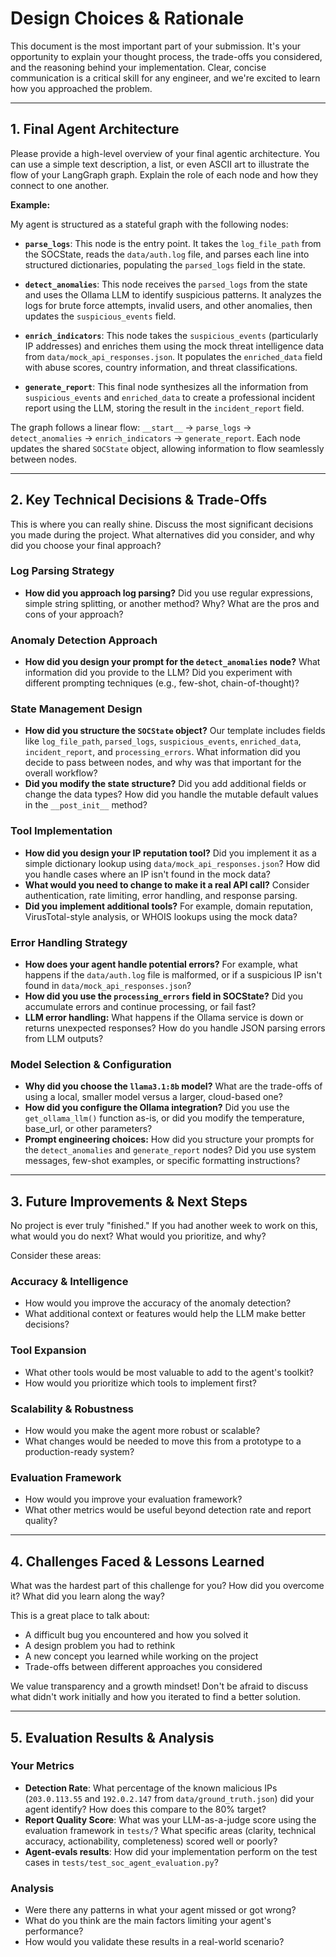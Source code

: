 # Design Choices & Rationale

This document is the most important part of your submission. It's your opportunity to explain your thought process, the trade-offs you considered, and the reasoning behind your implementation. Clear, concise communication is a critical skill for any engineer, and we're excited to learn how you approached the problem.

---

## 1. Final Agent Architecture

Please provide a high-level overview of your final agentic architecture. You can use a simple text description, a list, or even ASCII art to illustrate the flow of your LangGraph graph. Explain the role of each node and how they connect to one another.

**Example:**

My agent is structured as a stateful graph with the following nodes:

- **`parse_logs`**: This node is the entry point. It takes the `log_file_path` from the SOCState, reads the `data/auth.log` file, and parses each line into structured dictionaries, populating the `parsed_logs` field in the state.

- **`detect_anomalies`**: This node receives the `parsed_logs` from the state and uses the Ollama LLM to identify suspicious patterns. It analyzes the logs for brute force attempts, invalid users, and other anomalies, then updates the `suspicious_events` field.

- **`enrich_indicators`**: This node takes the `suspicious_events` (particularly IP addresses) and enriches them using the mock threat intelligence data from `data/mock_api_responses.json`. It populates the `enriched_data` field with abuse scores, country information, and threat classifications.

- **`generate_report`**: This final node synthesizes all the information from `suspicious_events` and `enriched_data` to create a professional incident report using the LLM, storing the result in the `incident_report` field.

The graph follows a linear flow: `__start__` → `parse_logs` → `detect_anomalies` → `enrich_indicators` → `generate_report`. Each node updates the shared `SOCState` object, allowing information to flow seamlessly between nodes.

---

## 2. Key Technical Decisions & Trade-Offs

This is where you can really shine. Discuss the most significant decisions you made during the project. What alternatives did you consider, and why did you choose your final approach?

### Log Parsing Strategy

- **How did you approach log parsing?** Did you use regular expressions, simple string splitting, or another method? Why? What are the pros and cons of your approach?

### Anomaly Detection Approach

- **How did you design your prompt for the `detect_anomalies` node?** What information did you provide to the LLM? Did you experiment with different prompting techniques (e.g., few-shot, chain-of-thought)?

### State Management Design

- **How did you structure the `SOCState` object?** Our template includes fields like `log_file_path`, `parsed_logs`, `suspicious_events`, `enriched_data`, `incident_report`, and `processing_errors`. What information did you decide to pass between nodes, and why was that important for the overall workflow?
- **Did you modify the state structure?** Did you add additional fields or change the data types? How did you handle the mutable default values in the `__post_init__` method?

### Tool Implementation

- **How did you design your IP reputation tool?** Did you implement it as a simple dictionary lookup using `data/mock_api_responses.json`? How did you handle cases where an IP isn't found in the mock data?
- **What would you need to change to make it a real API call?** Consider authentication, rate limiting, error handling, and response parsing.
- **Did you implement additional tools?** For example, domain reputation, VirusTotal-style analysis, or WHOIS lookups using the mock data?

### Error Handling Strategy

- **How does your agent handle potential errors?** For example, what happens if the `data/auth.log` file is malformed, or if a suspicious IP isn't found in `data/mock_api_responses.json`?
- **How did you use the `processing_errors` field in SOCState?** Did you accumulate errors and continue processing, or fail fast?
- **LLM error handling:** What happens if the Ollama service is down or returns unexpected responses? How do you handle JSON parsing errors from LLM outputs?

### Model Selection & Configuration

- **Why did you choose the `llama3.1:8b` model?** What are the trade-offs of using a local, smaller model versus a larger, cloud-based one?
- **How did you configure the Ollama integration?** Did you use the `get_ollama_llm()` function as-is, or did you modify the temperature, base_url, or other parameters?
- **Prompt engineering choices:** How did you structure your prompts for the `detect_anomalies` and `generate_report` nodes? Did you use system messages, few-shot examples, or specific formatting instructions?

---

## 3. Future Improvements & Next Steps

No project is ever truly "finished." If you had another week to work on this, what would you do next? What would you prioritize, and why?

Consider these areas:

### Accuracy & Intelligence

- How would you improve the accuracy of the anomaly detection?
- What additional context or features would help the LLM make better decisions?

### Tool Expansion

- What other tools would be most valuable to add to the agent's toolkit?
- How would you prioritize which tools to implement first?

### Scalability & Robustness

- How would you make the agent more robust or scalable?
- What changes would be needed to move this from a prototype to a production-ready system?

### Evaluation Framework

- How would you improve your evaluation framework?
- What other metrics would be useful beyond detection rate and report quality?

---

## 4. Challenges Faced & Lessons Learned

What was the hardest part of this challenge for you? How did you overcome it? What did you learn along the way?

This is a great place to talk about:

- A difficult bug you encountered and how you solved it
- A design problem you had to rethink
- A new concept you learned while working on the project
- Trade-offs between different approaches you considered

We value transparency and a growth mindset! Don't be afraid to discuss what didn't work initially and how you iterated to find a better solution.

---

## 5. Evaluation Results & Analysis

### Your Metrics

- **Detection Rate**: What percentage of the known malicious IPs (`203.0.113.55` and `192.0.2.147` from `data/ground_truth.json`) did your agent identify? How does this compare to the 80% target?
- **Report Quality Score**: What was your LLM-as-a-judge score using the evaluation framework in `tests/`? What specific areas (clarity, technical accuracy, actionability, completeness) scored well or poorly?
- **Agent-evals results**: How did your implementation perform on the test cases in `tests/test_soc_agent_evaluation.py`?

### Analysis

- Were there any patterns in what your agent missed or got wrong?
- What do you think are the main factors limiting your agent's performance?
- How would you validate these results in a real-world scenario?
